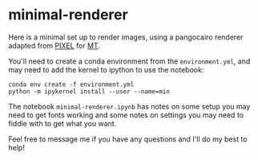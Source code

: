 # minimal-renderer

Here is a minimal set up to render images, using a pangocairo renderer adapted from [PIXEL](https://github.com/xplip/pixel) for [MT](https://github.com/esalesky/visrep/tree/multi).

You'll need to create a conda environment from the `environment.yml`, and may need to add the kernel to ipython to use the notebook:
```
conda env create -f environment.yml
python -m ipykernel install --user --name=min
```

The notebook `minimal-renderer.ipynb` has notes on some setup you may need to get fonts working and some notes on settings you may need to fiddle with to get what you want.  

Feel free to message me if you have any questions and I'll do my best to help! 
